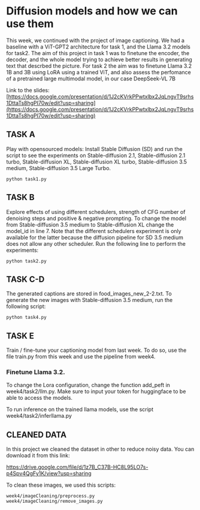 # Diffusion models and how we can use them


This week, we continued with the project of image captioning. We had a baseline with a ViT-GPT2 architecture for task 1, and the Llama 3.2 models for task2. The aim of this project in task 1 was to finetune the encoder, the decoder, and the whole model trying to achieve better results in generating text that descrbed the picture. For task 2 the aim was to finetune Llama 3.2 1B and 3B using LoRA using a trained ViT, and also assess the perfomance of a pretrained large multimodal model, in our case DeepSeek-VL 7B

Link to the slides: [https://docs.google.com/presentation/d/1J2cKVrkPPwtxlbx2JqLngvT9srhs1DttaTs8hgPI70w/edit?usp=sharing](https://docs.google.com/presentation/d/1J2cKVrkPPwtxlbx2JqLngvT9srhs1DttaTs8hgPI70w/edit?usp=sharing)



## TASK A

Play with opensourced models: Install Stable Diffusion (SD) and run the script to see the experiments on Stable-diffusion 2.1, Stable-diffusion 2.1 turbo, Stable-diffusion XL, Stable-diffusion XL turbo, Stable-diffusion 3.5 medium, Stable-diffusion 3.5 Large Turbo.

```
python task1.py
```
## TASK B

Explore effects of using different schedulers, strength of CFG number of denoising steps and positive & negative prompting. To change the model from Stable-diffusion 3.5 medium to Stable-diffusion XL change the model_id in line 7. Note that the different schedulers experiment is only available for the latter because the diffusion pipeline for SD 3.5 medium does not allow any other scheduler. Run the following line to perform the experiments:


```
python task2.py
```

## TASK C-D

The generated captions are stored in food_images_new_2-2.txt. To generate the new images with Stable-diffusion 3.5 medium, run the following script:

```
python task4.py
```
## TASK E

Train / fine-tune your captioning model from last week. To do so, use the file train.py from this week and use the pipeline from week4.

### Finetune Llama 3.2.
 To change the Lora configuration, change the function add_peft in week4/task2/llm.py. Make sure to input your token for huggingface to be able to access the models.

To run inference on the trained llama models, use the script week4/task2/inferllama.py

## CLEANED DATA

In this project we cleaned the dataset in other to reduce noisy data. You can download it from this link:

https://drive.google.com/file/d/1z7B_C37B-HC8L95LO7s-p4Spv4QgFy1K/view?usp=sharing 

To clean these images, we used this scripts:

```
week4/imageCleaning/preprocess.py
week4/imageCleaning/remove_images.py
``` 
